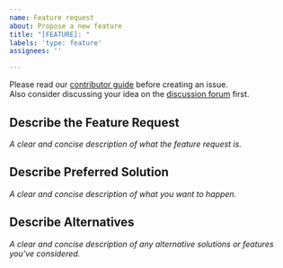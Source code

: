 ```yaml
---
name: Feature request
about: Propose a new feature
title: "[FEATURE]: "
labels: 'type: feature'
assignees: ''

---
```


Please read our [contributor guide](https://github.com/swift-conductor/conductor/blob/main/CONTRIBUTING.md) before creating an issue.   
Also consider discussing your idea on the [discussion forum](https://github.com/swift-conductor/conductor/discussions) first.

## Describe the Feature Request
_A clear and concise description of what the feature request is._

## Describe Preferred Solution
_A clear and concise description of what you want to happen._

## Describe Alternatives
_A clear and concise description of any alternative solutions or features you've considered._
